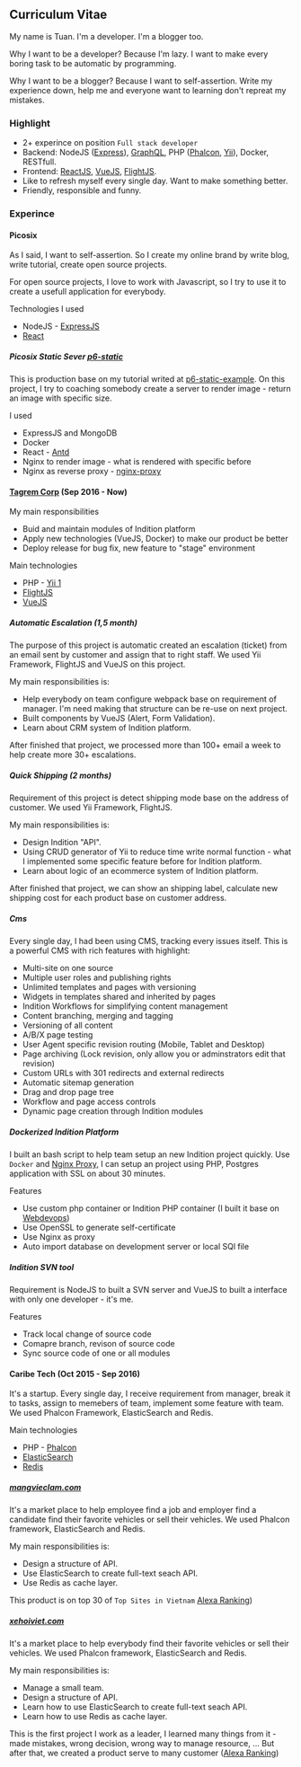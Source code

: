 ## Curriculum Vitae

My name is Tuan. I'm a developer. I'm a blogger too.

Why I want to be a developer? Because I'm lazy. I want to make every boring task to be automatic by programming.

Why I want to be a blogger? Because I want to self-assertion. Write my experience down, help me and everyone want to learning don't repreat my mistakes.

### Highlight

- 2+ experince on position `Full stack developer`
- Backend: NodeJS ([Express](https://github.com/expressjs/express)), [GraphQL](https://github.com/apollographql/apollo-server), PHP ([Phalcon](https://github.com/phalcon/cphalcon), [Yii](https://github.com/yiisoft/yii)), Docker, RESTfull.
- Frontend: [ReactJS](https://github.com/facebook/react), [VueJS](https://github.com/vuejs/vue), [FlightJS](https://github.com/flightjs/flight).
- Like to refresh myself every single day. Want to make something better.
- Friendly, responsible and funny.

### Experince

#### Picosix

As I said, I want to self-assertion. So I create my online brand by write blog, write tutorial, create open source projects.

For open source projects, I love to work with Javascript, so I try to use it to create a usefull application for everybody. 

Technologies I used

- NodeJS - [ExpressJS](https://github.com/expressjs/express)
- [React](https://github.com/facebook/react)

##### Picosix Static Sever [p6-static](https://github.com/picosix/p6-static)

This is production base on my tutorial writed at [p6-static-example](https://github.com/picosix/p6-static-example). On this project, I try to coaching somebody create a server to render image - return an image with specific size. 

I used

- ExpressJS and MongoDB
- Docker
- React - [Antd](https://github.com/ant-design/ant-design)
- Nginx to render image - what is rendered with specific before
- Nginx as reverse proxy - [nginx-proxy](https://github.com/jwilder/nginx-proxy)

#### [Tagrem Corp](http://tagrem.com/) (Sep 2016 - Now)

My main responsibilities

- Buid and maintain modules of Indition platform
- Apply new technologies (VueJS, Docker) to make our product be better
- Deploy release for bug fix, new feature to "stage" environment

Main technologies

- PHP - [Yii 1](https://github.com/yiisoft/yii)
- [FlightJS](https://github.com/flightjs/flight)
- [VueJS](https://github.com/vuejs/vue)

##### Automatic Escalation (1,5 month)

The purpose of this project is automatic created an escalation (ticket) from an email sent by customer and assign that to right staff. We used Yii Framework, FlightJS and VueJS on this project.

My main responsibilities is: 

- Help everybody on team configure webpack base on requirement of manager. I'm need making that structure can be re-use on next project. 
- Built components by VueJS (Alert, Form Validation).
- Learn about CRM system of Indition platform.

After finished that project, we processed more than 100+ email a week to help create more 30+ escalations.

##### Quick Shipping (2 months)

Requirement of this project is detect shipping mode base on the address of customer. We used Yii Framework, FlightJS.

My main responsibilities is: 

- Design Indition "API".
- Using CRUD generator of Yii to reduce time write normal function - what I implemented some specific feature before for Indition platform.
- Learn about logic of an ecommerce system of Indition platform.

After finished that project, we can show an shipping label, calculate new shipping cost for each product base on customer address.

##### Cms

Every single day, I had been using CMS, tracking every issues itself. This is a powerful CMS with rich features with highlight: 

- Multi-site on one source
- Multiple user roles and publishing rights
- Unlimited templates and pages with versioning
- Widgets in templates shared and inherited by pages
- Indition Workflows for simplifying content management
- Content branching, merging and tagging
- Versioning of all content
- A/B/X page testing
- User Agent specific revision routing (Mobile, Tablet and Desktop)
- Page archiving (Lock revision, only allow you or adminstrators edit that revision)
- Custom URLs with 301 redirects and external redirects
- Automatic sitemap generation
- Drag and drop page tree
- Workflow and page access controls
- Dynamic page creation through Indition modules

##### Dockerized Indition Platform

I built an bash script to help team setup an new Indition project quickly. Use `Docker` and [Nginx Proxy](https://github.com/jwilder/nginx-proxy), I can setup an project using PHP, Postgres application with SSL on about 30 minutes.

Features

- Use custom php container or Indition PHP container (I built it base on [Webdevops](https://github.com/webdevops/Dockerfile))
- Use OpenSSL to generate self-certificate
- Use Nginx as proxy
- Auto import database on development server or local SQl file

##### Indition SVN tool

Requirement is NodeJS to built a SVN server and VueJS to built a interface with only one developer - it's me. 

Features

- Track local change of source code
- Comapre branch, revison of source code
- Sync source code of one or all modules

#### Caribe Tech (Oct 2015 - Sep 2016)

It's a startup. Every single day, I receive requirement from manager, break it to tasks, assign to memebers of team, implement some feature with team.
We used Phalcon Framework, ElasticSearch and Redis.

Main technologies

- PHP - [Phalcon](https://github.com/phalcon/cphalcon)
- [ElasticSearch](https://github.com/elastic/elasticsearch)
- [Redis](https://github.com/antirez/redis)

##### [mangvieclam.com](https://mangvieclam.com/)

It's a market place to help employee find a job and employer find a candidate find their favorite vehicles or sell their vehicles. We used Phalcon framework, ElasticSearch and Redis.

My main responsibilities is: 

- Design a structure of API.
- Use ElasticSearch to create full-text seach API.
- Use Redis as cache layer.

This product is on top 30 of `Top Sites in Vietnam` [Alexa Ranking](https://www.alexa.com/siteinfo/mangvieclam.com))

##### [xehoiviet.com](https://xehoiviet.com/)

It's a market place to help everybody find their favorite vehicles or sell their vehicles. We used Phalcon framework, ElasticSearch and Redis.

My main responsibilities is: 

- Manage a small team.
- Design a structure of API.
- Learn how to use ElasticSearch to create full-text seach API.
- Learn how to use Redis as cache layer.

This is the first project I work as a leader, I learned many things from it - made mistakes, wrong decision, wrong way to manage resource, ... But after that, we created a product serve to many customer ([Alexa Ranking](https://www.alexa.com/siteinfo/xehoiviet.com))